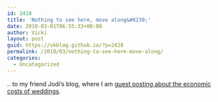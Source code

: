 ```yaml
---
id: 2428
title: 'Nothing to see here, move along&#8230;'
date: 2010-03-01T06:55:33+00:00
author: Vicki
layout: post
guid: https://vkblog.github.io/?p=2428
permalink: /2010/03/nothing-to-see-here-move-along/
categories:
  - Uncategorized
---
```

.. to my friend Jodi&#8217;s blog, where I am [guest posting about the economic costs of weddings](http://www.economistsdoitwithmodels.com/2010/02/26/90000-or-a-piece-of-marzipan-cake-opportunity-cost-and-interest-wedding-edition).